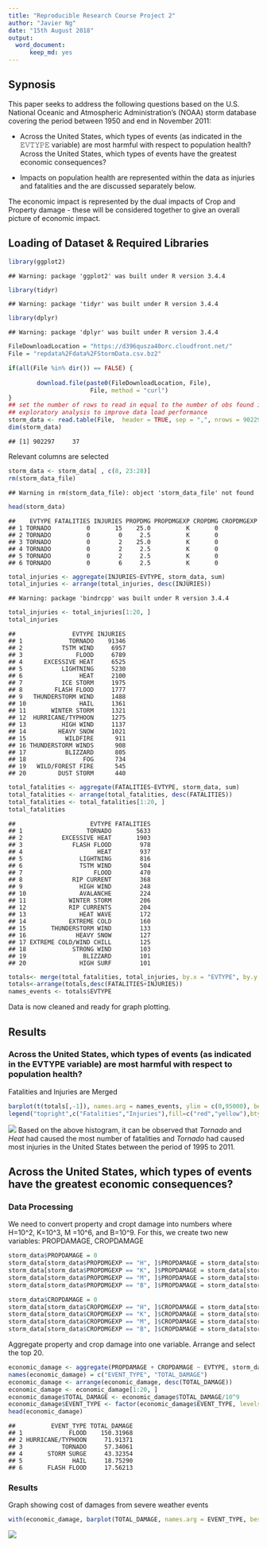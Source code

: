 ```yaml
---
title: "Reproducible Research Course Project 2"
author: "Javier Ng"
date: "15th August 2018"
output: 
  word_document:
      keep_md: yes
---
```




## Sypnosis

This paper seeks to address the following questions based on the U.S. National Oceanic and Atmospheric Administration’s (NOAA) storm database covering the period between 1950 and end in November 2011:

* Across the United States, which types of events (as indicated in the 𝙴𝚅𝚃𝚈𝙿𝙴 variable) are most harmful with respect to population health?
Across the United States, which types of events have the greatest economic consequences?

* Impacts on population health are represented within the data as injuries and fatalities and the are discussed separately below.

The economic impact is represented by the dual impacts of Crop and Property damage - these will be considered together to give an overall picture of economic impact.

## Loading of Dataset & Required Libraries


```r
library(ggplot2)
```

```
## Warning: package 'ggplot2' was built under R version 3.4.4
```

```r
library(tidyr)
```

```
## Warning: package 'tidyr' was built under R version 3.4.4
```

```r
library(dplyr)
```

```
## Warning: package 'dplyr' was built under R version 3.4.4
```

```r
FileDownloadLocation = "https://d396qusza40orc.cloudfront.net/"
File = "repdata%2Fdata%2FStormData.csv.bz2"

if(all(File %in% dir()) == FALSE) { 
        
        download.file(paste0(FileDownloadLocation, File), 
                       File, method = "curl")
} 
## set the number of rows to read in equal to the number of obs found in
## exploratory analysis to improve data load performance
storm_data <- read.table(File,  header = TRUE, sep = ",", nrows = 902298 )
dim(storm_data)
```

```
## [1] 902297     37
```
Relevant columns are selected

```r
storm_data <- storm_data[ , c(8, 23:28)] 
rm(storm_data_file)
```

```
## Warning in rm(storm_data_file): object 'storm_data_file' not found
```

```r
head(storm_data)
```

```
##    EVTYPE FATALITIES INJURIES PROPDMG PROPDMGEXP CROPDMG CROPDMGEXP
## 1 TORNADO          0       15    25.0          K       0           
## 2 TORNADO          0        0     2.5          K       0           
## 3 TORNADO          0        2    25.0          K       0           
## 4 TORNADO          0        2     2.5          K       0           
## 5 TORNADO          0        2     2.5          K       0           
## 6 TORNADO          0        6     2.5          K       0
```

```r
total_injuries <- aggregate(INJURIES~EVTYPE, storm_data, sum)
total_injuries <- arrange(total_injuries, desc(INJURIES))
```

```
## Warning: package 'bindrcpp' was built under R version 3.4.4
```

```r
total_injuries <- total_injuries[1:20, ]
total_injuries
```

```
##                EVTYPE INJURIES
## 1             TORNADO    91346
## 2           TSTM WIND     6957
## 3               FLOOD     6789
## 4      EXCESSIVE HEAT     6525
## 5           LIGHTNING     5230
## 6                HEAT     2100
## 7           ICE STORM     1975
## 8         FLASH FLOOD     1777
## 9   THUNDERSTORM WIND     1488
## 10               HAIL     1361
## 11       WINTER STORM     1321
## 12  HURRICANE/TYPHOON     1275
## 13          HIGH WIND     1137
## 14         HEAVY SNOW     1021
## 15           WILDFIRE      911
## 16 THUNDERSTORM WINDS      908
## 17           BLIZZARD      805
## 18                FOG      734
## 19   WILD/FOREST FIRE      545
## 20         DUST STORM      440
```

```r
total_fatalities <- aggregate(FATALITIES~EVTYPE, storm_data, sum)
total_fatalities <- arrange(total_fatalities, desc(FATALITIES))
total_fatalities <- total_fatalities[1:20, ]
total_fatalities
```

```
##                     EVTYPE FATALITIES
## 1                  TORNADO       5633
## 2           EXCESSIVE HEAT       1903
## 3              FLASH FLOOD        978
## 4                     HEAT        937
## 5                LIGHTNING        816
## 6                TSTM WIND        504
## 7                    FLOOD        470
## 8              RIP CURRENT        368
## 9                HIGH WIND        248
## 10               AVALANCHE        224
## 11            WINTER STORM        206
## 12            RIP CURRENTS        204
## 13               HEAT WAVE        172
## 14            EXTREME COLD        160
## 15       THUNDERSTORM WIND        133
## 16              HEAVY SNOW        127
## 17 EXTREME COLD/WIND CHILL        125
## 18             STRONG WIND        103
## 19                BLIZZARD        101
## 20               HIGH SURF        101
```

```r
totals<- merge(total_fatalities, total_injuries, by.x = "EVTYPE", by.y = "EVTYPE")
totals<-arrange(totals,desc(FATALITIES+INJURIES))
names_events <- totals$EVTYPE
```
Data is now cleaned and ready for graph plotting.

## Results

### Across the United States, which types of events (as indicated in the EVTYPE variable) are most harmful with respect to population health?

Fatalities and Injuries are Merged


```r
barplot(t(totals[,-1]), names.arg = names_events, ylim = c(0,95000), beside = T, cex.names = 0.8, las=2, col = c("red", "yellow"), main="Top Disaster Casualties")
legend("topright",c("Fatalities","Injuries"),fill=c("red","yellow"),bty = "n")
```

![](Rmarkdown_files/figure-docx/unnamed-chunk-4-1.png)<!-- -->
Based on the above histogram, it can be observed that *Tornado* and *Heat* had caused the most number of fatalities and *Tornado* had caused most injuries in the United States between the period of 1995 to 2011.

## Across the United States, which types of events have the greatest economic consequences?

### Data Processing
We need to convert property and cropt damage into numbers where H=10^2, K=10^3, M =10^6, and B=10^9. For this, we create two new variables: PROPDAMAGE, CROPDAMAGE


```r
storm_data$PROPDAMAGE = 0
storm_data[storm_data$PROPDMGEXP == "H", ]$PROPDAMAGE = storm_data[storm_data$PROPDMGEXP == "H", ]$PROPDMG * 10^2
storm_data[storm_data$PROPDMGEXP == "K", ]$PROPDAMAGE = storm_data[storm_data$PROPDMGEXP == "K", ]$PROPDMG * 10^3
storm_data[storm_data$PROPDMGEXP == "M", ]$PROPDAMAGE = storm_data[storm_data$PROPDMGEXP == "M", ]$PROPDMG * 10^6
storm_data[storm_data$PROPDMGEXP == "B", ]$PROPDAMAGE = storm_data[storm_data$PROPDMGEXP == "B", ]$PROPDMG * 10^9

storm_data$CROPDAMAGE = 0
storm_data[storm_data$CROPDMGEXP == "H", ]$CROPDAMAGE = storm_data[storm_data$CROPDMGEXP == "H", ]$CROPDMG * 10^2
storm_data[storm_data$CROPDMGEXP == "K", ]$CROPDAMAGE = storm_data[storm_data$CROPDMGEXP == "K", ]$CROPDMG * 10^3
storm_data[storm_data$CROPDMGEXP == "M", ]$CROPDAMAGE = storm_data[storm_data$CROPDMGEXP == "M", ]$CROPDMG * 10^6
storm_data[storm_data$CROPDMGEXP == "B", ]$CROPDAMAGE = storm_data[storm_data$CROPDMGEXP == "B", ]$CROPDMG * 10^9
```

Aggregate property and crop damage into one variable. Arrange and select the top 20.


```r
economic_damage <- aggregate(PROPDAMAGE + CROPDAMAGE ~ EVTYPE, storm_data, sum)
names(economic_damage) = c("EVENT_TYPE", "TOTAL_DAMAGE")
economic_damage <- arrange(economic_damage, desc(TOTAL_DAMAGE))
economic_damage <- economic_damage[1:20, ]
economic_damage$TOTAL_DAMAGE <- economic_damage$TOTAL_DAMAGE/10^9
economic_damage$EVENT_TYPE <- factor(economic_damage$EVENT_TYPE, levels = economic_damage$EVENT_TYPE)
head(economic_damage)
```

```
##          EVENT_TYPE TOTAL_DAMAGE
## 1             FLOOD    150.31968
## 2 HURRICANE/TYPHOON     71.91371
## 3           TORNADO     57.34061
## 4       STORM SURGE     43.32354
## 5              HAIL     18.75290
## 6       FLASH FLOOD     17.56213
```

### Results

Graph showing cost of damages from severe weather events


```r
with(economic_damage, barplot(TOTAL_DAMAGE, names.arg = EVENT_TYPE, beside = T, cex.names = 0.8, las=2, col = "gold", main = "Total Property and Crop Damage by Top 20 Event Types", ylab = "Total Damage in USD (10^9)"))
```

![](Rmarkdown_files/figure-docx/unnamed-chunk-7-1.png)<!-- -->
